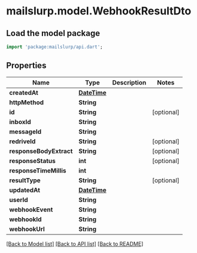 # mailslurp.model.WebhookResultDto

## Load the model package
```dart
import 'package:mailslurp/api.dart';
```

## Properties
Name | Type | Description | Notes
------------ | ------------- | ------------- | -------------
**createdAt** | [**DateTime**](DateTime) |  | 
**httpMethod** | **String** |  | 
**id** | **String** |  | [optional] 
**inboxId** | **String** |  | 
**messageId** | **String** |  | 
**redriveId** | **String** |  | [optional] 
**responseBodyExtract** | **String** |  | [optional] 
**responseStatus** | **int** |  | [optional] 
**responseTimeMillis** | **int** |  | 
**resultType** | **String** |  | [optional] 
**updatedAt** | [**DateTime**](DateTime) |  | 
**userId** | **String** |  | 
**webhookEvent** | **String** |  | 
**webhookId** | **String** |  | 
**webhookUrl** | **String** |  | 

[[Back to Model list]](../README#documentation-for-models) [[Back to API list]](../README#documentation-for-api-endpoints) [[Back to README]](../README)


